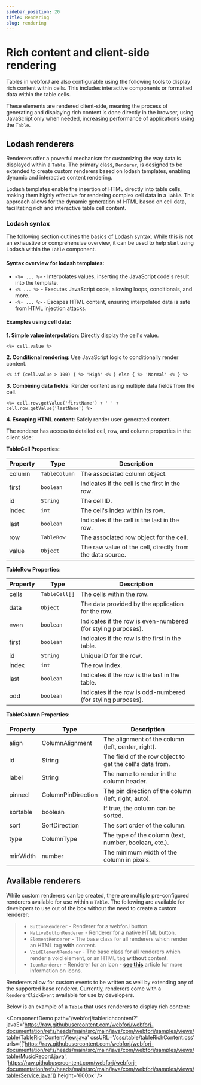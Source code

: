 ```yaml
---
sidebar_position: 20
title: Rendering
slug: rendering
---
```


# Rich content and client-side rendering

Tables in webforJ are also configurable using the following tools to display rich content within cells. This includes interactive components or formatted data within the table cells.

These elements are rendered client-side, meaning the process of generating and displaying rich content is done directly in the browser, using JavaScript only when needed, increasing performance of applications using the `Table`.

## Lodash renderers

Renderers offer a powerful mechanism for customizing the way data is displayed within a `Table`. The primary class, `Renderer`, is designed to be extended to create custom renderers based on lodash templates, enabling dynamic and interactive content rendering. 

Lodash templates enable the insertion of HTML directly into table cells, making them highly effective for rendering complex cell data in a `Table`. This approach allows for the dynamic generation of HTML based on cell data, facilitating rich and interactive table cell content.

### Lodash syntax

The following section outlines the basics of Lodash syntax. While this is not an exhaustive or comprehensive overview, it can be used to help start using Lodash within the `Table` component. 

#### Syntax overview for lodash templates:

- `<%= ... %>` - Interpolates values, inserting the JavaScript code's result into the template.
- `<% ... %>` - Executes JavaScript code, allowing loops, conditionals, and more.
- `<%- ... %>` - Escapes HTML content, ensuring interpolated data is safe from HTML injection attacks.

#### Examples using cell data:

**1. Simple value interpolation**: Directly display the cell's value.

`<%= cell.value %>`

**2. Conditional rendering**: Use JavaScript logic to conditionally render content.

`<% if (cell.value > 100) { %> 'High' <% } else { %> 'Normal' <% } %>`

**3. Combining data fields**: Render content using multiple data fields from the cell.

`<%= cell.row.getValue('firstName') + ' ' + cell.row.getValue('lastName') %>`

**4. Escaping HTML content**: Safely render user-generated content.

The renderer has access to detailed cell, row, and column properties in the client side:

**TableCell Properties:**

|Property	|Type	|Description|
|-|-|-|
|column|`TableColumn`|The associated column object.|
|first|`boolean`|Indicates if the cell is the first in the row.|
|id|`String`|The cell ID.|
|index|`int`|The cell's index within its row.|
|last|`boolean`|Indicates if the cell is the last in the row.|
|row|`TableRow`|The associated row object for the cell.|
|value|`Object`|The raw value of the cell, directly from the data source.|

**TableRow Properties:**

|Property|Type|Description|
|-|-|-|
|cells|`TableCell[]`|The cells within the row.
|data|`Object`|The data provided by the application for the row.
|even|`boolean`|Indicates if the row is even-numbered (for styling purposes).
|first|`boolean`|Indicates if the row is the first in the table.
|id|`String`|Unique ID for the row.
|index|`int`|The row index.
|last|`boolean`|Indicates if the row is the last in the table.
|odd|`boolean`|Indicates if the row is odd-numbered (for styling purposes).

**TableColumn Properties:**

|Property	|Type	|Description|
|-|-|-|
|align|ColumnAlignment|The alignment of the column (left, center, right).
|id|String|The field of the row object to get the cell's data from.
|label|String|The name to render in the column header.
|pinned|ColumnPinDirection|The pin direction of the column (left, right, auto).
|sortable|boolean|If true, the column can be sorted.
|sort|SortDirection|The sort order of the column.
|type|ColumnType|The type of the column (text, number, boolean, etc.).
|minWidth|number|The minimum width of the column in pixels.

## Available renderers

While custom renderers can be created, there are multiple pre-configured renderers available for use within a `Table`. The following are available for developers to use out of the box without the need to create a custom renderer:

>- `ButtonRenderer` - Renderer for a webforJ button.
>- `NativeButtonRenderer` - Renderer for a native HTML button.
>- `ElementRenderer` - The base class for all renderers which render an HTML tag **with** content.
>- `VoidElementRenderer` - The base class for all renderers which render a void element, or an HTML tag **without** content.
>- `IconRenderer` - Renderer for an icon - **[see this](../../components/icon)** article for more information on icons.

Renderers allow for custom events to be written as well by extending any of the supported base renderer. Currently, renderers come with a `RendererClickEvent` available for use by developers.

Below is an example of a `Table` that uses renderers to display rich content:

<ComponentDemo 
path='/webforj/tablerichcontent?' 
javaE='https://raw.githubusercontent.com/webforj/webforj-documentation/refs/heads/main/src/main/java/com/webforj/samples/views/table/TableRichContentView.java'
cssURL='/css/table/tableRichContent.css'
urls={['https://raw.githubusercontent.com/webforj/webforj-documentation/refs/heads/main/src/main/java/com/webforj/samples/views/table/MusicRecord.java', 
'https://raw.githubusercontent.com/webforj/webforj-documentation/refs/heads/main/src/main/java/com/webforj/samples/views/table/Service.java']}
height='600px'
/>